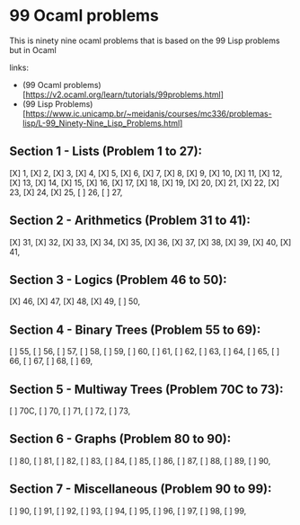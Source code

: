 # 99 Ocaml problems

This is ninety nine ocaml problems that is based on the 99 Lisp problems but in Ocaml

links:
 - (99 Ocaml problems)[https://v2.ocaml.org/learn/tutorials/99problems.html]
 - (99 Lisp Problems)[https://www.ic.unicamp.br/~meidanis/courses/mc336/problemas-lisp/L-99_Ninety-Nine_Lisp_Problems.html]

## Section 1 - Lists (Problem 1 to 27):

[X] 1,  [X] 2,  [X] 3,  [X] 4,  [X] 5,  [X] 6,  [X] 7,  [X] 8,  [X] 9,  [X] 10,
[X] 11, [X] 12, [X] 13, [X] 14, [X] 15, [X] 16, [X] 17, [X] 18, [X] 19, [X] 20,
[X] 21, [X] 22, [X] 23, [X] 24, [X] 25, [ ] 26, [ ] 27,

## Section 2 - Arithmetics (Problem 31 to 41):

[X] 31, [X] 32, [X] 33, [X] 34, [X] 35, [X] 36, [X] 37, [X] 38, [X] 39, [X] 40,
[X] 41,

## Section 3 - Logics (Problem 46 to 50):

[X] 46, [X] 47, [X] 48, [X] 49, [ ] 50,

## Section 4 - Binary Trees (Problem 55 to 69):

[ ] 55, [ ] 56, [ ] 57, [ ] 58, [ ] 59, [ ] 60, [ ] 61, [ ] 62, [ ] 63, [ ] 64,
[ ] 65, [ ] 66, [ ] 67, [ ] 68, [ ] 69,

## Section 5 - Multiway Trees (Problem 70C to 73):

[ ] 70C, [ ] 70, [ ] 71, [ ] 72, [ ] 73,

## Section 6 - Graphs (Problem 80 to 90):

[ ] 80, [ ] 81, [ ] 82, [ ] 83, [ ] 84, [ ] 85, [ ] 86, [ ] 87, [ ] 88, [ ] 89,
[ ] 90,

## Section 7 - Miscellaneous (Problem 90 to 99):

[ ] 90, [ ] 91, [ ] 92, [ ] 93, [ ] 94, [ ] 95, [ ] 96, [ ] 97, [ ] 98, [ ] 99,
